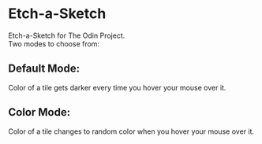 # Etch-a-Sketch

Etch-a-Sketch for The Odin Project.
<br />
Two modes to choose from:
<br />
## Default Mode:
Color of a tile gets darker every time you hover your mouse over it.

## Color Mode:
Color of a tile changes to random color when you hover your mouse over it.